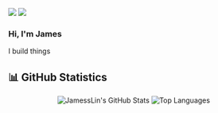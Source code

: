 [![](https://img.shields.io/badge/linkedin-%230077B5.svg?&style=for-the-badge&logo=linkedin&logoColor=white)](https://www.linkedin.com/in/jameslinurl/)
[![](https://img.shields.io/badge/Gmail-D14836?style=for-the-badge&logo=gmail&logoColor=white)](mailto:linj3@union.edu)

### Hi, I'm James
I build things

## 📊 GitHub Statistics

<div align="center">
  <img src="https://github-readme-stats.vercel.app/api?username=JamessLin&show_icons=true&theme=radical" alt="JamessLin's GitHub Stats" />
  <img src="https://github-readme-stats.vercel.app/api/top-langs/?username=JamessLin&layout=compact&theme=radical" alt="Top Languages" />
</div>
